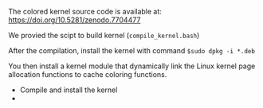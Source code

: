 The colored kernel source code is available at: https://doi.org/10.5281/zenodo.7704477

We provied the scipt to build kernel (`compile_kernel.bash`)

After the compilation, install the kernel with command `$sudo dpkg -i *.deb`

You then install a kernel module that dynamically link the Linux kernel page allocation functions to cache coloring functions.



- Compile and install the kernel
- 
